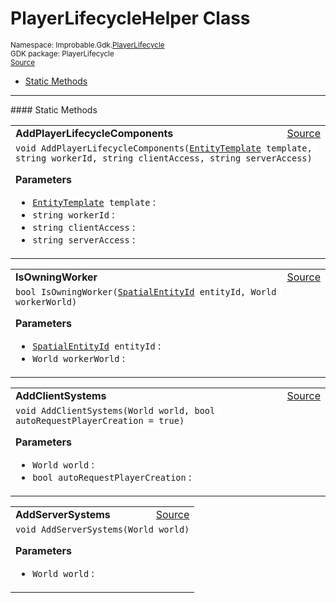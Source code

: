
# PlayerLifecycleHelper Class
<sup>
Namespace: Improbable.Gdk.<a href="{{urlRoot}}/api/player-lifecycle-index">PlayerLifecycle</a><br/>
GDK package: PlayerLifecycle<br/>
<a href="https://www.github.com/spatialos/gdk-for-unity/blob/0.2.0/workers/unity/Packages/com.improbable.gdk.playerlifecycle/PlayerLifecycleHelper.cs/#L10">Source</a>
<style>
a code {
                    padding: 0em 0.25em!important;
}
code {
                    background-color: #ffffff!important;
}
</style>
</sup>
<nav id="pageToc" class="page-toc"><ul><li><a href="#static-methods">Static Methods</a>
</ul></nav>











</p>
<hr style="width:100%; border-top-color:#d8d8d8" />
#### Static Methods


</p>




<table width="100%">
    <tr>
        <td style="border-right:none"><b>AddPlayerLifecycleComponents</b></td>
        <td style="border-left:none; text-align:right"><a href="https://www.github.com/spatialos/gdk-for-unity/blob/0.2.0/workers/unity/Packages/com.improbable.gdk.playerlifecycle/PlayerLifecycleHelper.cs/#L12">Source</a></td>
    </tr>
    <tr>
        <td colspan="2">
<code>void AddPlayerLifecycleComponents(<a href="{{urlRoot}}/api/core/entity-template">EntityTemplate</a> template, string workerId, string clientAccess, string serverAccess)</code></p>



</p>

<b>Parameters</b>

<ul>
<li><code><a href="{{urlRoot}}/api/core/entity-template">EntityTemplate</a> template</code> : </li>
<li><code>string workerId</code> : </li>
<li><code>string clientAccess</code> : </li>
<li><code>string serverAccess</code> : </li>
</ul>





</td>
    </tr>
</table>


<table width="100%">
    <tr>
        <td style="border-right:none"><b>IsOwningWorker</b></td>
        <td style="border-left:none; text-align:right"><a href="https://www.github.com/spatialos/gdk-for-unity/blob/0.2.0/workers/unity/Packages/com.improbable.gdk.playerlifecycle/PlayerLifecycleHelper.cs/#L26">Source</a></td>
    </tr>
    <tr>
        <td colspan="2">
<code>bool IsOwningWorker(<a href="{{urlRoot}}/api/core/spatial-entity-id">SpatialEntityId</a> entityId, World workerWorld)</code></p>



</p>

<b>Parameters</b>

<ul>
<li><code><a href="{{urlRoot}}/api/core/spatial-entity-id">SpatialEntityId</a> entityId</code> : </li>
<li><code>World workerWorld</code> : </li>
</ul>





</td>
    </tr>
</table>


<table width="100%">
    <tr>
        <td style="border-right:none"><b>AddClientSystems</b></td>
        <td style="border-left:none; text-align:right"><a href="https://www.github.com/spatialos/gdk-for-unity/blob/0.2.0/workers/unity/Packages/com.improbable.gdk.playerlifecycle/PlayerLifecycleHelper.cs/#L52">Source</a></td>
    </tr>
    <tr>
        <td colspan="2">
<code>void AddClientSystems(World world, bool autoRequestPlayerCreation = true)</code></p>



</p>

<b>Parameters</b>

<ul>
<li><code>World world</code> : </li>
<li><code>bool autoRequestPlayerCreation</code> : </li>
</ul>





</td>
    </tr>
</table>


<table width="100%">
    <tr>
        <td style="border-right:none"><b>AddServerSystems</b></td>
        <td style="border-left:none; text-align:right"><a href="https://www.github.com/spatialos/gdk-for-unity/blob/0.2.0/workers/unity/Packages/com.improbable.gdk.playerlifecycle/PlayerLifecycleHelper.cs/#L59">Source</a></td>
    </tr>
    <tr>
        <td colspan="2">
<code>void AddServerSystems(World world)</code></p>



</p>

<b>Parameters</b>

<ul>
<li><code>World world</code> : </li>
</ul>





</td>
    </tr>
</table>







